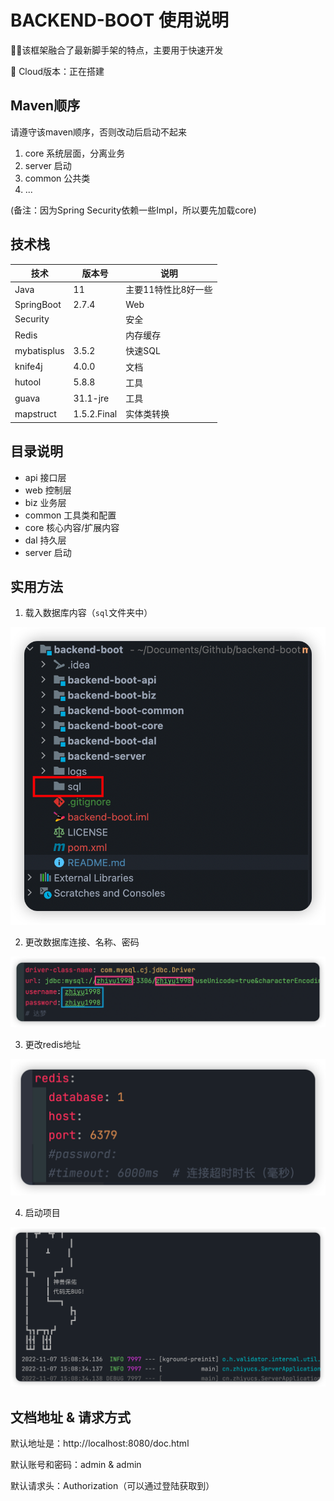 # BACKEND-BOOT 使用说明

👨🚀该框架融合了最新脚手架的特点，主要用于快速开发

🚀 Cloud版本：正在搭建

## Maven顺序

请遵守该maven顺序，否则改动后启动不起来

1. core 系统层面，分离业务
2. server 启动
3. common 公共类
4. ...

(备注：因为Spring Security依赖一些Impl，所以要先加载core)

## 技术栈

| 技术        | 版本号      | 说明                |
| ----------- | ----------- | ------------------- |
| Java        | 11          | 主要11特性比8好一些 |
| SpringBoot  | 2.7.4       | Web                 |
| Security    |             | 安全                |
| Redis       |             | 内存缓存            |
| mybatisplus | 3.5.2       | 快速SQL             |
| knife4j     | 4.0.0       | 文档                |
| hutool      | 5.8.8       | 工具                |
| guava       | 31.1-jre    | 工具                |
| mapstruct   | 1.5.2.Final | 实体类转换          |

## 目录说明

* api 接口层
* web 控制层
* biz 业务层
* common 工具类和配置
* core 核心内容/扩展内容
* dal 持久层
* server 启动

## 实用方法

1. 载入数据库内容（`sql`文件夹中）

![image-20221107150559171](./images/image-20221107150559171.png)

2. 更改数据库连接、名称、密码

![image-20221107150746283](./images/image-20221107150746283.png)

3. 更改redis地址

![image-20221107150807109](./images/image-20221107150807109.png)

4. 启动项目

![image-20221107150854676](./images/image-20221107150854676.png)

## 文档地址 & 请求方式
默认地址是：http://localhost:8080/doc.html

默认账号和密码：admin & admin

默认请求头：Authorization（可以通过登陆获取到）

